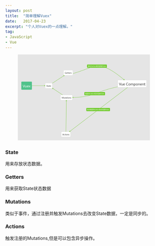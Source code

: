 ```yaml
---
layout: post
title:  "简单理解Vuex"
date:   2017-04-23
excerpt: "个人对Vuex的一点理解。"
tag:
- JavaScript
- Vue
---
```


<figure>
	<img src="../assets/img/VuexMindMapping.png">
</figure>

### State

用来存放状态数据。

### Getters

用来获取State状态数据

### Mutations

类似于事件，通过注册并触发Mutations去改变State数据，一定是同步的。

### Actions

触发注册的Mutations,但是可以包含异步操作。